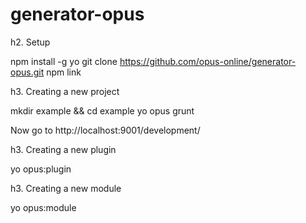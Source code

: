 generator-opus
==============

h2. Setup

npm install -g yo
git clone https://github.com/opus-online/generator-opus.git
npm link

h3. Creating a new project

mkdir example && cd example
yo opus
grunt

Now go to http://localhost:9001/development/

h3. Creating a new plugin

yo opus:plugin

h3. Creating a new module

yo opus:module